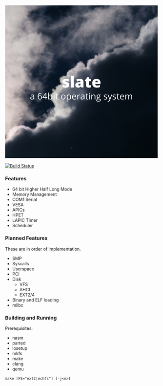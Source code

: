 ![alt text](slate.png "slate")

[![Build Status](https://travis-ci.org/404meemr/slate.svg?branch=master)](https://travis-ci.org/404meemr/slate)

### Features
- 64 bit Higher Half Long Mode
- Memory Management
- COM1 Serial
- VESA
- APICs
- HPET
- LAPIC Timer
- Scheduler

### Planned Features
These are in order of implementation.
- SMP
- Syscalls
- Userspace
- PCI
- Disk
    - VFS
    - AHCI
    - EXT2/4
- Binary and ELF loading
- mlibc

### Building and Running

Prerequisites:
- nasm
- parted
- losetup
- mkfs
- make
- clang
- qemu

```
make [FS="ext2|echfs"] [-j<n>]
```
